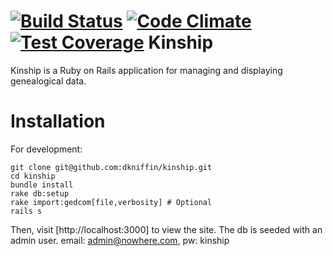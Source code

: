 [![Build Status](https://travis-ci.org/dkniffin/kinship.svg?branch=master)](https://travis-ci.org/dkniffin/kinship)
[![Code Climate](https://codeclimate.com/github/dkniffin/kinship/badges/gpa.svg)](https://codeclimate.com/github/dkniffin/kinship)
[![Test Coverage](https://d3s6mut3hikguw.cloudfront.net/github/dkniffin/kinship/badges/coverage.svg)](https://codeclimate.com/github/dkniffin/kinship)
Kinship
=======
Kinship is a Ruby on Rails application for managing and displaying genealogical data.

Installation
============
For development:

````
git clone git@github.com:dkniffin/kinship.git
cd kinship
bundle install
rake db:setup
rake import:gedcom[file,verbosity] # Optional
rails s
````

Then, visit [http://localhost:3000] to view the site. The db is seeded with an
admin user. email: admin@nowhere.com, pw: kinship
